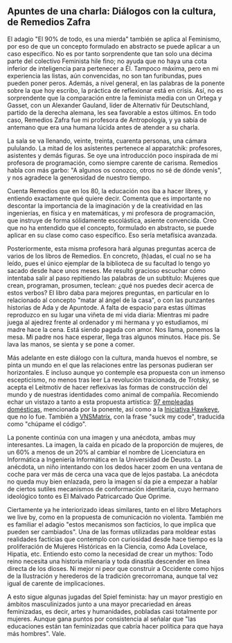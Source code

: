 ## Apuntes de una charla: Diálogos con la cultura, de Remedios Zafra

El adagio "El 90% de todo, es una mierda" también se aplica al Feminismo, por eso de que un concepto formulado en abstracto se puede aplicar a un caso específico. No es por tanto sorprendente que tan solo una décima parte del colectivo Feminista hile fino; no ayuda que no haya una cota inferior de inteligencia para pertenecer a Él. Tampoco máxima, pero en mi experiencia las listas, aún convencidas, no son tan furibundas, pues pueden poner peros. Además, a nivel general, en las palabras de la ponente sobre la que hoy escribo, la práctica de reflexionar está en crisis. Así, no es sorprendente que la comparación entre la feminista media con un Ortega y Gasset, con un Alexander Gauland, líder de Alternativ für Deutschland, partido de la derecha alemana, les sea favorable a estos últimos. En todo caso, Remedios Zafra fue mi profesora de Antropología, y ya sabía de antemano que era una humana lúcida antes de atender a su charla.

La sala se va llenando, veinte, treinta, cuarenta personas, una cámara pululando. La mitad de los asistentes pertenece al apparatchik: profesores, asistentes y demás figuras. Se oye una introducción poco inspirada de mi profesora de programación, como siempre carente de carisma. Remedios habla con más garbo: "A algunos os conozco, otros no sé de dónde venís", y nos agradece la generosidad de nuestro tiempo.

Cuenta Remedios que en los 80, la educación nos iba a hacer libres, y entiendo exactamente qué quiere decir. Comenta que es importante no descontar la importancia de la imaginación y de la creatividad en las ingenierías, en física y en matemáticas, y mi profesora de programación, que instruye de forma sólidamente escolástica, asiente convencida. Creo que no ha entendido que el concepto, formulado en abstracto, se puede aplicar en su clase como caso específico. Eso sería metafísica avanzada.

Posteriormente, esta misma profesora hará algunas preguntas acerca de varios de los libros de Remedios. En concreto, (h)adas, el cual no se ha leído, pues el único ejemplar de la biblioteca de su facultad lo tengo yo sacado desde hace unos meses. Me resultó gracioso escuchar cómo intentaba salir al paso repitiendo las palabras de un subtítulo: Mujeres que crean, programan, prosumen, teclean: ¿qué nos puedes decir acerca de estos verbos? El libro daba para mejores preguntas, en particular en lo relacionado al concepto "matar al ángel de la casa", o con las punzantes historias de Ada y de Apuntode. A falta de espacio para estas últimas reproduzco en su lugar una viñeta de mi vida diaria: Mientras mi padre juega al ajedrez frente al ordenador y mi hermana y yo estudiamos, mi madre hace la cena. Está siendo pagada con amor. Nos llama, ponemos la mesa. Mi padre nos hace esperar, llega tras algunos minutos. Hace pis. Se lava las manos, se sienta y se pone a comer.

Más adelante en este diálogo con la cultura, manda huevos el nombre, se pinta un mundo en el que las relaciones entre las personas pudieran ser horizontales. E incluso aunque yo contemple esa propuesta con un inmenso escepticismo, no menos tras leer La revolución traicionada, de Trotsky, se acepta el Leitmotiv de hacer reflexivas las formas de construcción del mundo y de nuestras identidades como animal de compañía. Recomiendo echar un vistazo a tanto a esta propuesta artística: [97 empleadas domésticas](http://www.daniela-ortiz.com/index.php?/projects/97-empleadas-domesticas), mencionada por la ponente, así como a la [Iniciativa Hawkeye](http://thehawkeyeinitiative.com/), que no lo fue. También a [VNSMatrix](vnsmatrix.net), con la frase "suck my code", traducida como "chúpame el código".

La ponente continúa con una imagen y una anécdota, ambas muy interesantes. La imagen, la caída en picado de la proporción de mujeres, de un 60% a menos de un 20% al cambiar el nombre de Licenciatura en Informática a Ingeniería Informática en la Universidad de Deusto. La anécdota, un niño intentando con los dedos hacer zoom en una ventana de coche para ver más de cerca una vaca que de lejos pastaba. La anécdota no queda muy bien enlazada, pero la imagen sí da pie a empezar a hablar de ciertos sutiles mecanismos de conformación identitaria, cuyo hermano ideológico tonto es El Malvado Patricarcado Que Oprime.

Ciertamente ya he interiorizado ideas similares, tanto en el libro Metaphors we live by, como en la propuesta de comunicación no violenta. También me es familiar el adagio "estos mecanismos son facticios, lo que implica que pueden ser cambiados". Una de las formas utilizadas para moldear estas realidades facticias que contemplo con curiosidad desde hace tiempo es la proliferación de Mujeres Históricas en la Ciencia, como Ada Lovelace, Hipatia, etc. Entiendo esto como la necesidad de crear un mythos: Todo reino necesita una historia milenaria y toda dinastía descender en línea directa de los dioses. Ni mejor ni peor que construir a Occidente como hijos de la Ilustración y herederos de la tradición grecorromana, aunque tal vez igual de carente de implicaciones.

A esto sigue algunas jugadas del Spiel feminista: hay un mayor prestigio en ámbitos masculinizados junto a una mayor precariedad en áreas feminizadas, es decir, artes y humanidades, pobladas casi totalmente por mujeres. Aunque gana puntos por consistencia al señalar que "las educaciones están tan feminizadas que cabría hacer política para que haya más hombres". Vale.

